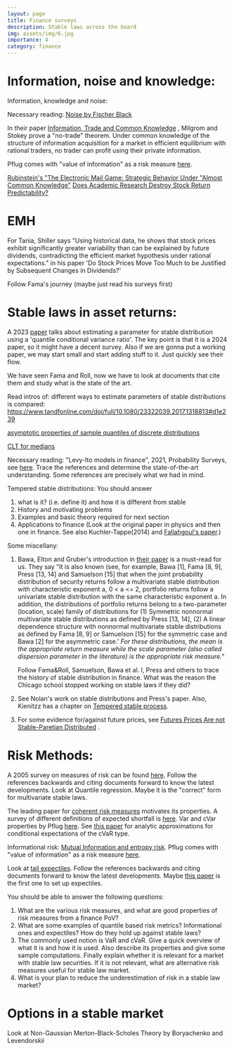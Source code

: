 ```yaml
---
layout: page
title: Finance surveys
description: Stable laws across the board
img: assets/img/6.jpg
importance: 4
category: finance
---
```


# Information, noise and knowledge:

Information, knowledge and noise:

Necessary reading:
[Noise by Fischer Black](https://onlinelibrary.wiley.com/doi/full/10.1111/j.1540-6261.1986.tb04513.x)

In their paper [Information, Trade and Common Knowledge](https://www.kellogg.northwestern.edu/research/math/papers/377.pdf) , Milgrom and Stokey prove a "no-trade" theorem. Under common knowledge of the structure of information acquisition for a market in efficient equilibrium with rational traders, no trader can profit using their private information.

Pflug comes with "value of information" as a risk measure [here](https://link.springer.com/chapter/10.1007/978-3-642-55884-9_14).

[Rubinstein's "The Electronic Mail Game: Strategic Behavior Under "Almost Common Knowledge"](https://www.jstor.org/stable/1806851)
[Does Academic Research Destroy Stock Return Predictability?](https://onlinelibrary.wiley.com/doi/10.1111/jofi.12365)

# EMH

For Tania, Shiller says "Using historical data, he shows that stock prices exhibit significantly greater variability than can be explained by future dividends, contradicting the efficient market hypothesis under rational expectations." in his paper 'Do Stock Prices Move Too Much to be Justified by Subsequent Changes in Dividends?'

Follow Fama's journey (maybe just read his surveys first)

# Stable laws in asset returns:

A 2023 [paper](https://link.springer.com/article/10.1007/s11749-023-00894-7) talks about estimating a parameter for stable distribution using a 'quantile conditional variance ratio'. The key point is that it is a 2024 paper, so it might have a decent survey. Also if we are gonna put a working paper, we may start small and start adding stuff to it. Just quickly see their flow.

We have seen Fama and Roll, now we have to look at documents that cite them and study what is the state of the art.

Read intros of:
different ways to estimate parameters of stable distributions is compared: https://www.tandfonline.com/doi/full/10.1080/23322039.2017.1318813#d1e239

[asymptotic properties of sample quantiles of discrete distributions](https://link.springer.com/article/10.1007/s10463-008-0215-z)

[CLT for medians](https://stats.stackexchange.com/questions/45124/central-limit-theorem-for-sample-medians)

Necessary reading:
"Levy-Ito models in finance", 2021, Probability Surveys, see [here](https://projecteuclid.org/journals/probability-surveys/volume-18/issue-none/Lévy-Ito-models-in-finance/10.1214/21-PS1.full). Trace the references and determine the state-of-the-art understanding. Some references are precisely what we had in mind.

Tempered stable distributions: You should answer

1. what is it? (i.e. define it) and how it is different from stable
2. History and motivating problems
3. Examples and basic theory required for next section
4. Applications to finance
   (Look at the original paper in physics and then one in finance. See also Kuchler-Tappe(2014) and [Fallahgoul's paper](https://www.monash.edu/__data/assets/pdf_file/0006/1194630/09-QBI_TS.pdf).)

Some miscellany:

1. Bawa, Elton and Gruber's introduction in [their paper](https://www.jstor.org/stable/2327069?seq=1) is a must-read for us. They say
   "It is also known (see, for example, Bawa [1], Fama [8, 9], Press [13, 14] and
   Samuelson [15] that when the joint probability distribution of security returns
   follow a multivariate stable distribution with characteristic exponent a, 0 < a <=
   2, portfolio returns follow a univariate stable distribution with the same characteristic exponent a. In addition, the distributions of portfolio returns belong to a two-parameter (location, scale) family of distributions for (1) Symmetric nonnormal multivariate stable distributions as defined by Press [13, 14], (2) A linear dependence structure with nonnormal multivariate stable distributions as defined by Fama [8, 9] or Samuelson [15] for the symmetric case and Bawa [2] for the asymmetric case.' _For these distributions, the mean is the appropriate return measure while the scale parameter (also called dispersion parameter in the literature) is the appropriate risk measure."_

   Follow Fama&Roll, Samuelson, Bawa et al. l, Press and others to trace the history of stable distribution in finance. What was the reason the Chicago school stopped working on stable laws if they did?

2. See Nolan's work on stable distributions and Press's paper. Also, Kienitzz has a chapter on [Tempered stable process](https://onlinelibrary.wiley.com/doi/10.1002/9780470061602.eqf08020).
3. For some evidence for/against future prices, see [Futures Prices Are not Stable-Paretian Distributed](https://d1wqtxts1xzle7.cloudfront.net/91443301/fut.399012040820220923-1-gaacx9-libre.pdf?1663946384=&response-content-disposition=inline%3B+filename%3DFutures_prices_are_not_stable_paretian_d.pdf&Expires=1732772097&Signature=TMxbcwJ9-PppqvzfQRr0DhpE8w9OcEVeg~~R36PVPlD7KwZ22bASAjJlypd5QgNzkvybBMI3qK3z9zXd5I1Vi75Vb7zLug4SJ2MLzjUDVuBX7W-Z0AkZTF5Q6FyjLEjSGzCjtw5VCZC0bmxE2IMfUGRCGOTMl5N880PVQlzxecOeoGzTCHiEWI7Gph~eW5VX8H6K2A3oMp7-tdkPT7ges-L8YDWonKHXMUn9oThvQwPBfN~-RqC1RRoUF9hbh29RNmwe-EMmviuk1vukT~S5EglxJDfzfHVDGXNUcIZbwlJ~XzbS8~gI3EMeuS0W~KzxU4nOK8wMYf9GJ1ZmGfFqIQ__&Key-Pair-Id=APKAJLOHF5GGSLRBV4ZA) .

# Risk Methods:

A 2005 survey on measures of risk can be found [here](https://www.sciencedirect.com/science/article/abs/pii/S0377221703009056). Follow the references backwards and citing documents forward to know the latest developments. Look at Quantile regression. Maybe it is the "correct" form for multivariate stable laws.

The leading paper for [coherent risk measures](https://www.researchgate.net/profile/Freddy-Delbaen/publication/227614132_Coherent_Measures_of_Risk/links/5ea0698292851c87d1aa3242/Coherent-Measures-of-Risk.pdf) motivates its properties. A survey of different definitions of expected shortfall is [here](https://arxiv.org/pdf/cond-mat/0104295). Var and cVar properties by Pflug [here](https://link.springer.com/chapter/10.1007/978-1-4757-3150-7_15). See [this paper](https://projecteuclid.org/journals/bernoulli/volume-23/issue-3/Saddlepoint-methods-for-conditional-expectations-with-applications-to-risk-management/10.3150/15-BEJ774.full) for analytic approximations for conditional expectations of the cVaR type.

Informational risk: [Mutual Information and entropy risk](https://projecteuclid.org/journals/annals-of-statistics/volume-25/issue-6/Mutual-information-metric-entropy-and-cumulative-relative-entropy-risk/10.1214/aos/1030741081.full). Pflug comes with "value of information" as a risk measure [here](https://link.springer.com/chapter/10.1007/978-3-642-55884-9_14).

Look at [tail expectiles](https://projecteuclid.org/journals/bernoulli/volume-26/issue-1/Tail-expectile-process-and-risk-assessment/10.3150/19-BEJ1137.full). Follow the references backwards and citing documents forward to know the latest developments. Maybe [this paper](https://www.jstor.org/stable/1911031?seq=5) is the first one to set up expectiles.

You should be able to answer the following questions:

1. What are the various risk measures, and what are good properties of risk measures from a finance PoV?
2. What are some examples of quantile based risk metrics? Informational ones and expectiles? How do they hold up against stable laws?
3. The commonly used notion is VaR and cVaR. Give a quick overview of what it is and how it is used. Also describe its properties and give some sample computations. Finally explain whether it is relevant for a market with stable law securities. If it is not relevant, what are alternative risk measures useful for stable law market.
4. What is your plan to reduce the underestimation of risk in a stable law market?

# Options in a stable market

Look at Non-Gaussian Merton-Black-Scholes Theory by Boryachenko and Levendorskii
